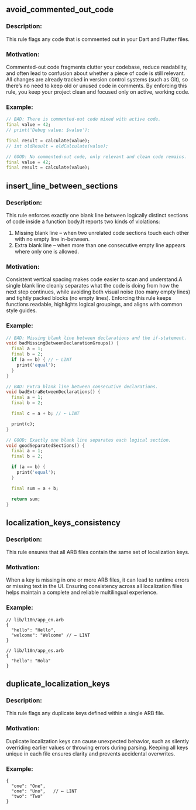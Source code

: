 ## avoid_commented_out_code

### Description:

This rule flags any code that is commented out in your Dart and Flutter files.

### Motivation:

Commented-out code fragments clutter your codebase, reduce readability, and often lead to confusion
about whether a piece of code is still relevant. All changes are already tracked in version control
systems (such as Git), so there’s no need to keep old or unused code in comments.
By enforcing this rule, you keep your project clean and focused only on active, working code.

### Example:

```dart
// BAD: There is commented-out code mixed with active code.
final value = 42;
// print('Debug value: $value');

final result = calculate(value);
// int oldResult = oldCalculate(value);

// GOOD: No commented-out code, only relevant and clean code remains.
final value = 42;
final result = calculate(value);
```

## insert_line_between_sections

### Description:

This rule enforces exactly one blank line between logically distinct sections of code inside a
function body.It reports two kinds of violations:

1. Missing blank line – when two unrelated code sections touch each other with no empty line
   in-between.
2. Extra blank line – when more than one consecutive empty line appears where only one is allowed.

### Motivation:

Consistent vertical spacing makes code easier to scan and understand.A single blank line cleanly
separates what the code is doing from how the next step continues, while avoiding both visual
noise (too many empty lines) and tightly packed blocks (no empty lines). Enforcing this rule keeps
functions readable, highlights logical groupings, and aligns with common style guides.

### Example:

```dart
// BAD: Missing blank line between declarations and the if-statement.
void badMissingBetweenDeclarationGroups() {
  final a = 1;
  final b = 2;
  if (a == b) { // ← LINT
    print('equal');
  }
}

// BAD: Extra blank line between consecutive declarations.
void badExtraBetweenDeclarations() {
  final a = 1;
  final b = 2;

  final c = a + b; // ← LINT

  print(c);
}

// GOOD: Exactly one blank line separates each logical section.
void goodSeparatedSections() {
  final a = 1;
  final b = 2;

  if (a == b) {
    print('equal');
  }

  final sum = a + b;

  return sum;
}
```

## localization_keys_consistency

### Description:

This rule ensures that all ARB files contain the same set of localization keys.

### Motivation:

When a key is missing in one or more ARB files, it can lead to runtime errors or missing text in the
UI. Ensuring consistency across all localization files helps maintain a complete and reliable
multilingual experience.

### Example:

```
// lib/l10n/app_en.arb
{
  "hello": "Hello",
  "welcome": "Welcome" // ← LINT
}

// lib/l10n/app_es.arb
{
  "hello": "Hola"
}
```

## duplicate_localization_keys

### Description:

This rule flags any duplicate keys defined within a single ARB file.

### Motivation:

Duplicate localization keys can cause unexpected behavior, such as silently overriding earlier
values or throwing errors during parsing. Keeping all keys unique in each file ensures clarity and
prevents accidental overwrites.

### Example:

```
{
  "one": "One",
  "one": "Uno",   // ← LINT
  "two": "Two"
}
```
